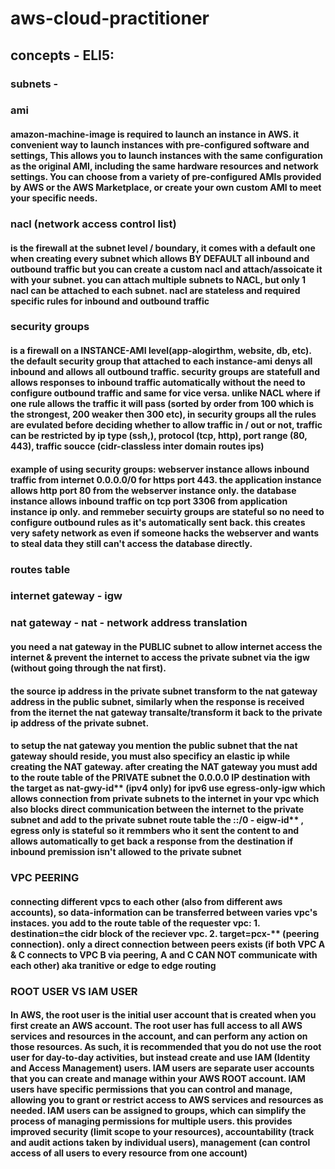 # aws-cloud-practitioner
## concepts - ELI5:
### subnets - 
####
### ami
#### amazon-machine-image is required to launch an instance in AWS. it convenient way to launch instances with pre-configured software and settings, This allows you to launch instances with the same configuration as the original AMI, including the same hardware resources and network settings. You can choose from a variety of pre-configured AMIs provided by AWS or the AWS Marketplace, or create your own custom AMI to meet your specific needs.
### nacl (network access control list)
#### is the firewall at the subnet level / boundary, it comes with a default one when creating every subnet which allows BY DEFAULT all inbound and outbound traffic but you can create a custom nacl and attach/assoicate it with your subnet. you can attach multiple subnets to NACL, but only 1 nacl can be attached to each subnet. nacl are stateless and required specific rules for inbound and outbound traffic
### security groups
#### is a firewall on a INSTANCE-AMI level(app-alogirthm, website, db, etc). the default security group that attached to each instance-ami denys all inbound and allows all outbound traffic. security groups are statefull and allows responses to inbound traffic automatically without the need to configure outbound traffic and same for vice versa. unlike NACL where if one rule allows the traffic it will pass (sorted by order from 100 which is the strongest, 200 weaker then 300 etc), in security groups all the rules are evulated before deciding whether to allow traffic in / out or not, traffic can be restricted by ip type (ssh,), protocol (tcp, http), port range (80, 443), traffic soucce (cidr-classless inter domain routes ips)
#### example of using security groups: webserver instance allows inbound traffic from internet 0.0.0.0/0 for https port 443. the application instance allows http port 80 from the webserver instance only. the database instance allows inbound traffic on tcp port 3306 from application instance ip only. and remmeber secuirty groups are stateful so no need to configure outbound rules as it's automatically sent back. this creates very safety network as even if someone hacks the webserver and wants to steal data they still can't access the database directly.
### routes table
####
### internet gateway - igw
####
### nat gateway - nat - network address translation
#### you need a nat gateway in the PUBLIC subnet to allow internet access the internet & prevent the internet to access the private subnet via the igw (without going through the nat first).
#### the source ip address in the private subnet transform to the nat gateway address in the public subnet, similarly when the response is received from the iternet the nat gateway transalte/transform it back to the private ip address of the private subnet.
#### to setup the nat gateway you mention the public subnet that the nat gateway should reside, you must also specificy an elastic ip while creating the NAT gateway. after creating the NAT gateway you must add to the route table of the PRIVATE subnet the 0.0.0.0 IP destination with the target as nat-gwy-id** (ipv4 only) for ipv6 use egress-only-igw which allows connection from private subnets to the internet in your vpc which also blocks direct communication between the internet to the private subnet and add to the private subnet route table the ::/0 - eigw-id** , egress only is stateful so it remmbers who it sent the content to and allows automatically to get back a response from the destination if inbound premission isn't allowed to the private subnet
### VPC PEERING
#### connecting different vpcs to each other (also from different aws accounts), so data-information can be transferred between varies vpc's instaces. you add to the route table of the requester vpc: 1. destination=the cidr block of the reciever vpc. 2. target=pcx-** (peering connection). only a direct connection between peers exists (if both VPC A & C connects to VPC B via peering, A and C CAN NOT communicate with each other) aka tranitive or edge to edge routing 
### ROOT USER VS IAM USER
#### In AWS, the root user is the initial user account that is created when you first create an AWS account. The root user has full access to all AWS services and resources in the account, and can perform any action on those resources. As such, it is recommended that you do not use the root user for day-to-day activities, but instead create and use IAM (Identity and Access Management) users. IAM users are separate user accounts that you can create and manage within your AWS ROOT account. IAM users have specific permissions that you can control and manage, allowing you to grant or restrict access to AWS services and resources as needed. IAM users can be assigned to groups, which can simplify the process of managing permissions for multiple users. this provides improved security (limit scope to your resources), accountability (track and audit actions taken by individual users), management (can control access of all users to every resource from one account)